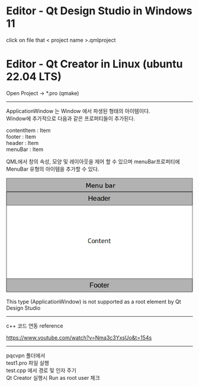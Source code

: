 # Editor - Qt Design Studio in Windows 11
click on file that < project name >.qmlproject  

# Editor - Qt Creator in Linux (ubuntu 22.04 LTS)
Open Project → *.pro (qmake)  

-----------------------------------------------------------------------------
ApplicationWindow 는 Window 에서 파생된 형태의 아이템이다.   
Window에 추가적으로 다음과 같은 프로퍼티들이 추가된다.  

contentItem : Item  
footer : Item  
header : Item  
menuBar : Item  
 

QML에서 창의 속성, 모양 및 레이아웃을 제어 할 수 있으며 menuBar프로퍼티에 MenuBar 유형의 아이템을 추가할 수 있다.  

![ApplicationWindow 레이아웃](./layout.png)  

This type (ApplicationWindow) is not supported as a root element by Qt Design Studio  

------------------------------------------------
c++ 코드 연동 reference  

https://www.youtube.com/watch?v=Nma3c3YxsUo&t=154s   

----------------------------------------------
pqcvpn 폴더에서  
test1.pro 파일 실행  
test.cpp 에서 경로 및 인자 주기   
Qt Creator 실행시 Run as root user 체크   
